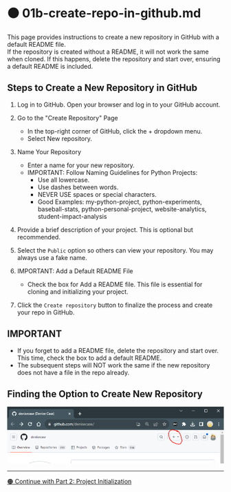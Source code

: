 # 🟠 01b-create-repo-in-github.md

This page provides instructions to create a new repository in GitHub with a default README file.  
If the repository is created without a README, it will not work the same when cloned. If this happens, delete the repository and start over, ensuring a default README is included.

## Steps to Create a New Repository in GitHub

1. Log in to GitHub. Open your browser and log in to your GitHub account.

2. Go to the "Create Repository" Page  
   - In the top-right corner of GitHub, click the + dropdown menu.  
   - Select New repository.

3. Name Your Repository  
   - Enter a name for your new repository.  
   - IMPORTANT: Follow Naming Guidelines for Python Projects:  
     - Use all lowercase.  
     - Use dashes between words.  
     - NEVER USE spaces or special characters.  
     - Good Examples: my-python-project, python-experiments, baseball-stats, python-personal-project, website-analytics, student-impact-analysis

4. Provide a brief description of your project. This is optional but recommended.

5. Select the `Public` option so others can view your repository. You may always use a fake name.

6. IMPORTANT: Add a Default README File  
   - Check the box for Add a README file. This file is essential for cloning and initializing your project.

7. Click the `Create repository` button to finalize the process and create your repo in GitHub.


## IMPORTANT

- If you forget to add a README file, delete the repository and start over. This time, check the box to add a default README.
- The subsequent steps will NOT work the same if the new repository does not have a file in the repo already. 

## Finding the Option to Create New Repository

![GitHub: Create New Repo](images/GitHub-Plus-New-Repo.png)

---

[🟠 Continue with Part 2: Project Initialization](PROJECT-INITIALIZATION.md)
